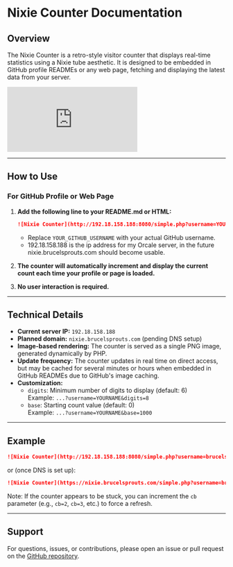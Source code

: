  # Nixie Counter Documentation

## Overview
The Nixie Counter is a retro-style visitor counter that displays real-time statistics using a Nixie tube aesthetic. It is designed to be embedded in GitHub profile READMEs or any web page, fetching and displaying the latest data from your server.

![Nixie Counter](http://192.18.158.188:8080/simple.php?username=nixiecounter&cb=1)

---

## How to Use

### For GitHub Profile or Web Page

1. **Add the following line to your README.md or HTML:**
   ```markdown
   ![Nixie Counter](http://192.18.158.188:8080/simple.php?username=YOUR_GITHUB_USERNAME&cb=1)
   ```
   - Replace `YOUR_GITHUB_USERNAME` with your actual GitHub username.
   - 192.18.158.188 is the ip address for my Orcale server, in the future nixie.brucelsprouts.com should become usable.
   

2. **The counter will automatically increment and display the current count each time your profile or page is loaded.**
3. **No user interaction is required.**

---

## Technical Details

- **Current server IP:** `192.18.158.188`
- **Planned domain:** `nixie.brucelsprouts.com` (pending DNS setup)
- **Image-based rendering:** The counter is served as a single PNG image, generated dynamically by PHP.
- **Update frequency:** The counter updates in real time on direct access, but may be cached for several minutes or hours when embedded in GitHub READMEs due to GitHub's image caching.
- **Customization:**  
  - `digits`: Minimum number of digits to display (default: 6)  
    Example: `...?username=YOURNAME&digits=8`
  - `base`: Starting count value (default: 0)  
    Example: `...?username=YOURNAME&base=1000`

---



## Example

```markdown
![Nixie Counter](http://192.18.158.188:8080/simple.php?username=brucelsprouts&cb=1)
```
or (once DNS is set up):
```markdown
![Nixie Counter](https://nixie.brucelsprouts.com/simple.php?username=brucelsprouts&cb=1)
```

Note: If the counter appears to be stuck, you can increment the `cb` parameter (e.g., `cb=2`, `cb=3`, etc.) to force a refresh.

---

## Support

For questions, issues, or contributions, please open an issue or pull request on the [GitHub repository](https://github.com/brucelsprouts/nixiecreadme).
